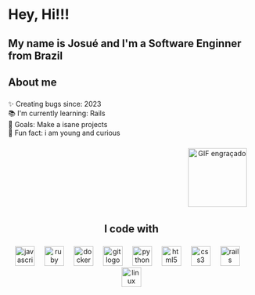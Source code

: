 <h1 align="left">Hey, Hi!!!</h1>

###

<h2 align="left">My name is Josué and I'm a Software Enginner from Brazil</h2>

###

<h2 align="left">About me</h2>

###

<p align="left">✨ Creating bugs since: 2023<br>📚 I'm currently learning: Rails<br>🎯 Goals: Make a isane projects<br>🎲 Fun fact: i am young and curious</p>

###
<div  align="right">
<img  src="https://i.imgur.com/qEsQMFZ.gif" height="120" alt="GIF engraçado">
<img  width="12" />
</div>
<h2 align="center" >I code with</h2>

###

<div align="center">
  <img src="https://cdn.jsdelivr.net/gh/devicons/devicon/icons/javascript/javascript-plain.svg" height="40" alt="javascript logo"  />
  <img width="12" />
  <img src="https://cdn.jsdelivr.net/gh/devicons/devicon/icons/ruby/ruby-plain-wordmark.svg" height="40" alt="ruby logo"  />
  <img width="12" />
  <img src="https://cdn.jsdelivr.net/gh/devicons/devicon/icons/docker/docker-plain.svg" height="40" alt="docker logo"  />
  <img width="12" />
  <img src="https://cdn.jsdelivr.net/gh/devicons/devicon/icons/git/git-plain-wordmark.svg" height="40" alt="git logo"  />
  <img width="12" />
  <img src="https://cdn.jsdelivr.net/gh/devicons/devicon/icons/python/python-plain-wordmark.svg" height="40" alt="python logo"  />
  <img width="12" />
  <img src="https://cdn.jsdelivr.net/gh/devicons/devicon/icons/html5/html5-original.svg" height="40" alt="html5 logo"  />
  <img width="12" />
  <img src="https://cdn.jsdelivr.net/gh/devicons/devicon/icons/css3/css3-plain.svg" height="40" alt="css3 logo"  />
  <img width="12" />
  <img src="https://cdn.jsdelivr.net/gh/devicons/devicon/icons/rails/rails-plain.svg" height="40" alt="rails logo"  />
  <img width="12" />
  <img src="https://cdn.jsdelivr.net/gh/devicons/devicon/icons/linux/linux-original.svg" height="40" alt="linux logo"  />
</div>



###
